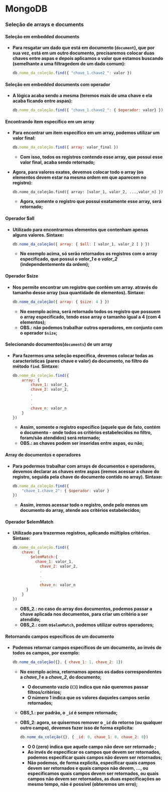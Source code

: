 # MongoDB



### Seleção de arrays e documents



#### Seleção em embedded documents

- **Para resgatar um dado que está em documento (`document`), que por sua vez, está em um outro documento, precisaremos colocar duas chaves entre aspas e depois aplicamos o valor que estamos buscando (semelhante a uma filtragedem de um dado comum):**

  ```javascript
  db.nome_da_coleção.find({ "chave_1.chave2_": valor })
  ```

  

#### Seleção em embedded documents com operador

- **A lógica acaba sendo a mesma (teremos mais de uma chave e ela acaba ficando entre aspas):**
  
  ```javascript
  db.nome_da_coleção.find({ "chave_1.chave2_": { $operador: valor} })
  ```
  
  

#### Encontrando item específico em um array

- **Para encontrar um item específico em um array, podemos utilizar um valor final:**

  ```javascript
  db.nome_da_coleção.find({ array: valor_final })
  ```

  - **Com isso, todos os registros contendo esse array, que possui esse valor final, acaba sendo retornado;**

- **Agora, para valores exatos, devemos colocar todo o array (os elementos devem estar na mesma ordem em que aparecem no registro):**

  ```
  db.nome_da_coleção.find({ array: [valor_1, valor_2, ...,valor_n] })
  ```

  - **Agora, somente o registro que possui exatamente esse array, será retornado;**




#### Operador $all

- **Utilizado para encontrarmos elementos que contenham apenas alguns valores. Sintaxe:**

  ```javascript
  db.nome_da_coleção({ array: { $all: [ valor_1, valor_2 ] } })
  ```

  - **No exemplo acima, só serão retornados os registros com o array especificado, que possui o _valor_1_ e o _valor_2_ (independentemente da ordem);**





#### Operador $size

- **Nos permite encontrar um registro que contém um array. através do tamanho desse array (sua quantidade de elementos). Sintaxe:**

  ```javascript
  db.nome_da_coleção({ array: { $size: 4 } })
  ```

  - **No exemplo acima, será retornado todos os registro que possuem o array especificado, tendo esse array o tamanho igual a 4 (com 4 elementos);**
  - **OBS.: não podemos trabalhar outros operadores, em conjunto com o operador `$size`;**



#### Selecionando documentos(`documents`) de um array

- **Para fazermos uma seleção específica, devemos colocar todas as características (pares chave e valor) do documento, no filtro do método `find`. Sintaxe:**

  ```javascript
  db.nome_da_coleção.find({
      array: {
          chave_1: valor_1,
          chave_2: valor_2,
          .
          .
          .
          chave_n: valor_n
      }
  })
  ```

  - **Assim, somente o registro específico (aquele que de fato, contém o documento - onde todos os critérios estabelecidos no filtro, foram/são atendidos) será retornado;**
  - **OBS.: as chaves podem ser inseridas entre aspas, ou não;**




#### Array de documentos e operadores

- **Para podermos trabalhar com arrays de documentos e operadores, devemos declarar as chaves entre aspas (iremos acessar a chave do registro, seguida pela chave do documento contido no array). Sintaxe:**

  ```javascript
  db.nome_da_coleção.find({
      "chave_1.chave_2": { $operador: valor }
  })
  ```

  - **Assim, iremos acessar todo o registro, onde pelo menos um documento do array, atende aos critérios estabelecidos;**

    

#### Operador $elemMatch

- **Utilizado para trazermos registros, aplicando múltiplos critérios. Sintaxe:**

  ```javascript
  db.nome_da_coleção.find({
      chave: { 
          $elemMatch:{
      		chave_1: valor_1,
              chave_2: valor_2,
              .
              .
              .
              chave_n: valor_n
      	} 
      }
  })
  ```

  - **OBS_2.: no caso do array dos documentos, podemos passar a chave aplicada nos documentos, para criar um critério a ser atendido;**
  - **OBS_2.: com o`$elemMatch`, podemos utilizar outros operadores;**



#### Retornando campos específicos de um documento

- **Podemos retornar campos específicos de um documento, ao invés de todos os campos, por exemplo:**

  ```javascript
  db.nome_da_coleção({}, { chave_1: 1, chave_2: 1})
  ```

  - **No exemplo acima, retornamos apenas os dados correspondentes a _chave_1_ e a _chave_2_, do documento;**

    - **O documento vazio (`{}`) indica que não queremos passar filtros/critérios;**
    - **O número 1 indica que os valores daqueles campos serão retornados;**

  - **OBS_1.: por padrão, o `_id` é sempre retornado;**

  - **OBS_2: agora, se quisermos remover o `_id` do retorno (ou qualquer outro campo), devemos fazer isso de forma explícita:**

    ```javascript
    db.nome_da_coleção({}, { _id: 0, chave_1: 0, chave_2: 0})
    ```

    - **O 0 (zero) indica que aquele campo não deve ser retornado ;**
    - **Ao invés de especificar os campos que devem ser retornados, podemos especificar quais campos não devem ser retornados;**
    - **Não podemos, de forma explícita, especificar quais campos devem ser retornados e quais campos não devem, ..., ou especificamos quais campos devem ser retornados, ou quais campos não devem ser retornados, as duas especificações ao mesmo tempo, não é possível (obteremos um erro);**

  








